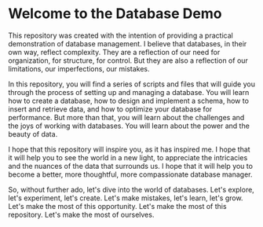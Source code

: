 # Welcome to the Database Demo

This repository was created with the intention of providing a practical demonstration of database management. I believe that databases, in their own way, reflect complexity. They are a reflection of our need for organization, for structure, for control. But they are also a reflection of our limitations, our imperfections, our mistakes.

In this repository, you will find a series of scripts and files that will guide you through the process of setting up and managing a database. You will learn how to create a database, how to design and implement a schema, how to insert and retrieve data, and how to optimize your database for performance. But more than that, you will learn about the challenges and the joys of working with databases. You will learn about the power and the beauty of data.

I hope that this repository will inspire you, as it has inspired me. I hope that it will help you to see the world in a new light, to appreciate the intricacies and the nuances of the data that surrounds us. I hope that it will help you to become a better, more thoughtful, more compassionate database manager.

So, without further ado, let's dive into the world of databases. Let's explore, let's experiment, let's create. Let's make mistakes, let's learn, let's grow. Let's make the most of this opportunity. Let's make the most of this repository. Let's make the most of ourselves.




